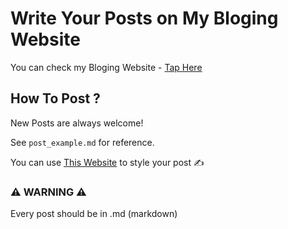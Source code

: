 
# Write Your Posts on My Bloging Website 

You can check my Bloging Website - [Tap Here](https://blog.pratham-mishra.in)







## How To Post ?

New Posts are always welcome!

See `post_example.md` for reference.

You can use [This Website](https://readme.so) to style your post ✍️

### ⚠️ WARNING ⚠️

Every post should be in .md (markdown)







